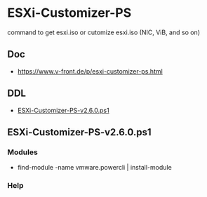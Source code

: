 # ESXi-Customizer-PS
command to get esxi.iso or cutomize esxi.iso (NIC, ViB, and so on)

## Doc
* https://www.v-front.de/p/esxi-customizer-ps.html

## DDL
* [ESXi-Customizer-PS-v2.6.0.ps1](http://vibsdepot.v-front.de/tools/ESXi-Customizer-PS-v2.6.0.ps1)

## ESXi-Customizer-PS-v2.6.0.ps1

### Modules
* find-module -name vmware.powercli | install-module

### Help

